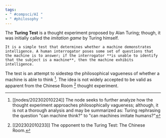 ```yaml
---
tags:
- " #compsci/AI "
- " #philosophy "
---
```


The **Turing Test** is a thought experiment proposed by Alan Turing; though, it was initially called the *imitation game* by Turing himself. <!--SR:!2025-01-26,519,330-->

```ad-abstract
It is a simple test that determines whether a machine demonstrates intelligence. A human interrogator poses some set of questions that the machine is to answer; if the interrogator **is unable to identify that the subject is a machine**, then the machine exhibits intelligence.
```

The test is an attempt to sidestep the philosophical vagueness of whether a machine is able to think [^1]. The idea is not widely accepted to be valid as apparent from the Chinese Room [^2] thought experiment.

[^1]: [[nodes/202302010224]] The node seeks to further analyze how the thought experiment approaches philosophically vagueness; although, it is not a thorough analysis and may be summarized as: Turing rephrasing the question "can machine think?" to "can machines imitate humans?"
[^2]: [[202302010233]] The opponent to the Turing Test: The Chinese Room.
